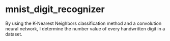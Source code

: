 # mnist_digit_recognizer

By using the K-Nearest Neighbors classification method and a convolution neural network, I determine the number value of every handwritten digit in a dataset.
